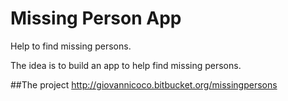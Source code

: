 # Missing Person App
Help to find missing persons.

The idea is to build an app to help find missing persons.

##The project
http://giovannicoco.bitbucket.org/missingpersons
